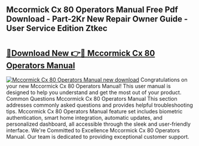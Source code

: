 ## Mccormick Cx 80 Operators Manual Free Pdf Download - Part-2Kr New Repair Owner Guide - User Service Edition Ztkec

# <h2><a href="http://bc78805.oget.top/?id=Mccormick+Cx+80+Operators+Manual">🔗Download New 👉🔴 Mccormick Cx 80 Operators Manual</a></h2>

[![Mccormick Cx 80 Operators Manual new download](https://i.imgur.com/5g1atiW.png)](http://bc78805.oget.top/?id=Mccormick+Cx+80+Operators+Manual)
Congratulations on your new Mccormick Cx 80 Operators Manual! This user manual is designed to help you understand and get the most out of your product. Common Questions Mccormick Cx 80 Operators Manual This section addresses commonly asked questions and provides helpful troubleshooting tips. Mccormick Cx 80 Operators Manual feature set includes biometric authentication, smart home integration, automatic updates, and personalized dashboard, all accessible through the sleek and user-friendly interface. We're Committed to Excellence Mccormick Cx 80 Operators Manual. Our team is dedicated to providing exceptional customer support.
